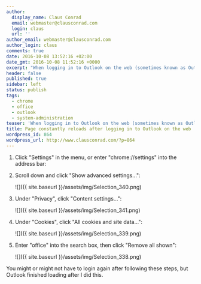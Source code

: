 ```yaml
---
author:
  display_name: Claus Conrad
  email: webmaster@clausconrad.com
  login: claus
  url: ''
author_email: webmaster@clausconrad.com
author_login: claus
comments: true
date: 2016-10-08 13:52:16 +02:00
date_gmt: 2016-10-08 11:52:16 +0000
excerpt: "When logging in to Outlook on the web (sometimes known as Outlook Web Access or Office 365), sometimes my browser constantly reloads the page, switching between different domains, but never showing anything but a blank page. I was able to solve this in Chrome as follows:\r\n\r\n"
header: false
published: true
sidebar: left
status: publish
tags:
  - chrome
  - office
  - outlook
  - system-administration
teaser: 'When logging in to Outlook on the web (sometimes known as Outlook Web Access or Office 365), sometimes my browser constantly reloads the page, switching between different domains, but never showing anything but a blank page. I was able to solve this in Chrome as follows:'
title: Page constantly reloads after logging in to Outlook on the web
wordpress_id: 864
wordpress_url: http://www.clausconrad.com/?p=864
---
```

1. Click "Settings" in the menu, or enter "chrome://settings" into the address bar:

2. Scroll down and click "Show advanced settings...":

   ![]({{ site.baseurl }}/assets/img/Selection_340.png)

3. Under "Privacy", click "Content settings...":

   ![]({{ site.baseurl }}/assets/img/Selection_341.png)

4. Under "Cookies", click "All cookies and site data...":

   ![]({{ site.baseurl }}/assets/img/Selection_339.png)

5. Enter "office" into the search box, then click "Remove all shown":

   ![]({{ site.baseurl }}/assets/img/Selection_338.png)
  
You might or might not have to login again after following these steps, but Outlook finished loading after I did this.
